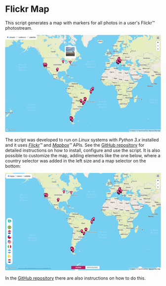 # Flickr Map

This script generates a map with markers for all photos in a user's Flickr™ photostream.

[![Map Example](img/map.png)](https://haraldofilho.github.io/flickr-map/example/)

The script was developed to run on _Linux_ systems with _Python 3.x_ installed and it uses *[Flickr](https://www.flickr.com/)™* and *[Mapbox](https://www.mapbox.com/)™* APIs. See the [GitHub repository](https://github.com/HaraldoFilho/flickr-map) for detailed instructions on how to install, configure and use the script. It is also possible to customize the map, adding elements like the one below, where a country selector was added in the left size and a map selector on the bottom:

[![Custom Map Example](img/custom_map.png)](https://haraldoalbergaria.page/map/)

In the [GitHub repository](https://github.com/HaraldoFilho/flickr-map) there are also instructions on how to do this.
